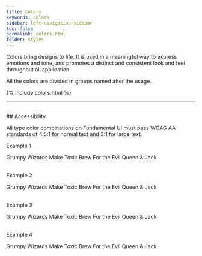 ```yaml
---
title: Colors
keywords: colors
sidebar: left-navigation-sidebar
toc: false
permalink: colors.html
folder: styles
---
```


Colors bring designs to life.  It is used in a meaningful way to express emotions and tone, and promotes a distinct and consistent look and feel throughout all application.

All the colors are divided in groups named after the usage.

{% include colors.html %}

<hr>
<br>
## Accessibility

All type color combinations on Fundamental UI must pass WCAG AA standards of 4.5:1 for normal text and 3:1 for large text.

Example 1
<div class="tn-alert docs-colors_example docs-colors_example--1" role="alert">
    Grumpy Wizards Make Toxic Brew For the Evil Queen & Jack
</div>

<br>

Example 2
<div class="tn-alert docs-colors_example docs-colors_example--2" role="alert">
    Grumpy Wizards Make Toxic Brew For the Evil Queen & Jack
</div>

<br>

Example 3
<div class="tn-alert docs-colors_example docs-colors_example--3" role="alert">
    Grumpy Wizards Make Toxic Brew For the Evil Queen & Jack
</div>

<br>

Example 4
<div class="tn-alert docs-colors_example docs-colors_example--4" role="alert">
    Grumpy Wizards Make Toxic Brew For the Evil Queen & Jack
</div>

<br>
